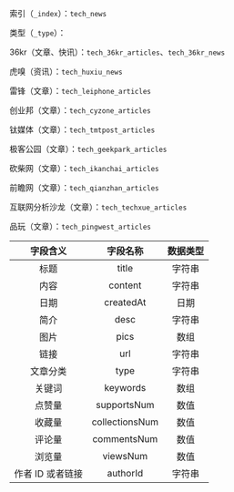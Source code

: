索引（`_index`）：`tech_news`

类型（`_type`）：

36kr（文章、快讯）：`tech_36kr_articles`、`tech_36kr_news`

虎嗅（资讯）：`tech_huxiu_news`

雷锋（文章）：`tech_leiphone_articles`

创业邦（文章）：`tech_cyzone_articles`

钛媒体（文章）：`tech_tmtpost_articles`

极客公园（文章）：`tech_geekpark_articles`

砍柴网（文章）：`tech_ikanchai_articles`

前瞻网（文章）：`tech_qianzhan_articles`

互联网分析沙龙（文章）：`tech_techxue_articles`

品玩（文章）：`tech_pingwest_articles`

| 字段含义 | 字段名称 | 数据类型 |
| :---: | :---: | :---: |
| 标题 | title | 字符串 |
| 内容 | content | 字符串 |
| 日期 | createdAt | 日期 |
| 简介 | desc | 字符串 |
| 图片 | pics | 数组 |
| 链接 | url | 字符串 |
| 文章分类 | type | 字符串 |
| 关键词 | keywords | 数组 |
| 点赞量 | supportsNum | 数值 |
| 收藏量 | collectionsNum | 数值 |
| 评论量 | commentsNum | 数值 |
| 浏览量 | viewsNum | 数值 |
| 作者 ID 或者链接 | authorId | 字符串 |





